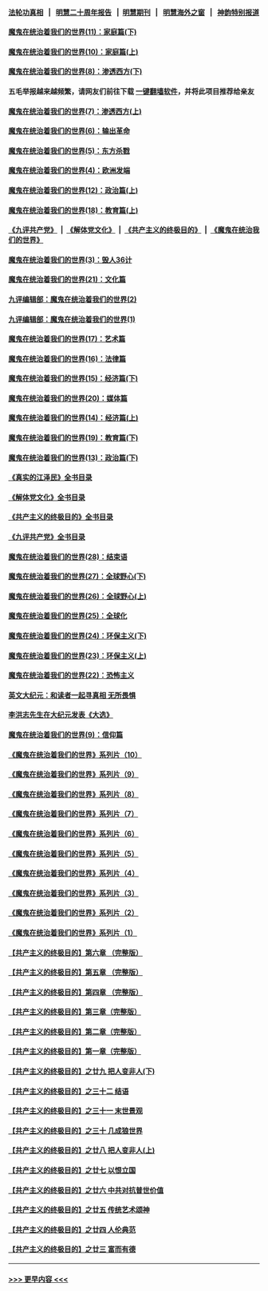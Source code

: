 #### [法轮功真相](https://github.com/gfw-breaker/truth/blob/master/README.md?t=0) &nbsp;&nbsp;|&nbsp;&nbsp; [明慧二十周年报告](https://github.com/gfw-breaker/mh-reports/blob/master/README.md?t=0) &nbsp;&nbsp;|&nbsp;&nbsp;[明慧期刊](https://github.com/gfw-breaker/mh-qikan) &nbsp;&nbsp;|&nbsp;&nbsp; [明慧海外之窗](https://github.com/gfw-breaker/mh-news/blob/master/README.md?t=0) &nbsp;&nbsp;|&nbsp;&nbsp; [神韵特别报道](https://github.com/gfw-breaker/mh-news/blob/master/shenyun.md?t=0)
#### [魔鬼在统治着我们的世界(11)：家庭篇(下)](../pages/nsc422/n10440961.md?t=12020550) 
#### [魔鬼在统治着我们的世界(10)：家庭篇(上)](../pages/nsc422/n10435448.md?t=12020550) 
#### [魔鬼在统治着我们的世界(8)：渗透西方(下)](../pages/nsc422/n10429603.md?t=12020550) 
#### 五毛举报越来越频繁，请网友们前往下载 [一键翻墙软件](https://github.com/gfw-breaker/ssr-accounts)，并将此项目推荐给亲友
#### [魔鬼在统治着我们的世界(7)：渗透西方(上)](../pages/nsc422/n10426013.md?t=12020550) 
#### [魔鬼在统治着我们的世界(6)：输出革命](../pages/nsc422/n10421536.md?t=12020550) 
#### [魔鬼在统治着我们的世界(5)：东方杀戮](../pages/nsc422/n10417707.md?t=12020550) 
#### [魔鬼在统治着我们的世界(4)：欧洲发端](../pages/nsc422/n10414890.md?t=12020550) 
#### [魔鬼在统治着我们的世界(12)：政治篇(上)](../pages/nsc422/n10444576.md?t=12020550) 
#### [魔鬼在统治着我们的世界(18)：教育篇(上)](../pages/nsc422/n10526970.md?t=12020550) 
#### [《九评共产党》](https://github.com/begood0513/9ping.md/blob/master/README.md) &nbsp;|&nbsp; [《解体党文化》](../../../../jtdwh.md/blob/master/README.md)  &nbsp;|&nbsp; [《共产主义的终极目的》](../../../../gczydzjmd.md/blob/master/README.md) &nbsp;|&nbsp; [《魔鬼在统治我们的世界》](../../../../mgztzwmdsj.md/blob/master/README.md) 
#### [魔鬼在统治着我们的世界(3)：毁人36计](../pages/nsc422/n10411583.md?t=12020550) 
#### [魔鬼在统治着我们的世界(21)：文化篇](../pages/nsc422/n10597706.md?t=12020550) 
#### [九评编辑部：魔鬼在统治着我们的世界(2)](../pages/nsc422/n10410036.md?t=12020550) 
#### [九评编辑部：魔鬼在统治着我们的世界(1)](../pages/nsc422/n10406825.md?t=12020550) 
#### [魔鬼在统治着我们的世界(17)：艺术篇](../pages/nsc422/n10499093.md?t=12020550) 
#### [魔鬼在统治着我们的世界(16)：法律篇](../pages/nsc422/n10485969.md?t=12020550) 
#### [魔鬼在统治着我们的世界(15)：经济篇(下)](../pages/nsc422/n10469975.md?t=12020550) 
#### [魔鬼在统治着我们的世界(20)：媒体篇](../pages/nsc422/n10586579.md?t=12020550) 
#### [魔鬼在统治着我们的世界(14)：经济篇(上)](../pages/nsc422/n10457370.md?t=12020550) 
#### [魔鬼在统治着我们的世界(19)：教育篇(下)](../pages/nsc422/n10564808.md?t=12020550) 
#### [魔鬼在统治着我们的世界(13)：政治篇(下)](../pages/nsc422/n10448270.md?t=12020550) 
#### [《真实的江泽民》全书目录](../pages/nsc422/n13721399.md?t=12020550) 
#### [《解体党文化》全书目录](../pages/nsc422/n13721157.md?t=12020550) 
#### [《共产主义的终极目的》全书目录](../pages/nsc422/n13721048.md?t=12020550) 
#### [《九评共产党》全书目录](../pages/nsc422/n13708085.md?t=12020550) 
#### [魔鬼在统治着我们的世界(28)：结束语](../pages/nsc422/n10936246.md?t=12020550) 
#### [魔鬼在统治着我们的世界(27)：全球野心(下)](../pages/nsc422/n10928319.md?t=12020550) 
#### [魔鬼在统治着我们的世界(26)：全球野心(上)](../pages/nsc422/n10900318.md?t=12020550) 
#### [魔鬼在统治着我们的世界(25)：全球化](../pages/nsc422/n10788205.md?t=12020550) 
#### [魔鬼在统治着我们的世界(24)：环保主义(下)](../pages/nsc422/n10695307.md?t=12020550) 
#### [魔鬼在统治着我们的世界(23)：环保主义(上)](../pages/nsc422/n10688613.md?t=12020550) 
#### [魔鬼在统治着我们的世界(22)：恐怖主义](../pages/nsc422/n10614727.md?t=12020550) 
#### [英文大纪元：和读者一起寻真相 无所畏惧](../pages/nsc422/n12542027.md?t=12020550) 
#### [李洪志先生在大纪元发表《大选》](../pages/nsc422/n12534746.md?t=12020550) 
#### [魔鬼在统治着我们的世界(9)：信仰篇](../pages/nsc422/n10432159.md?t=12020550) 
#### [《魔鬼在统治着我们的世界》系列片（10）](../pages/nsc422/n12292670.md?t=12020550) 
#### [《魔鬼在统治着我们的世界》系列片（9）](../pages/nsc422/n12290859.md?t=12020550) 
#### [《魔鬼在统治着我们的世界》系列片（8）](../pages/nsc422/n12287445.md?t=12020550) 
#### [《魔鬼在统治着我们的世界》系列片（7）](../pages/nsc422/n12283425.md?t=12020550) 
#### [《魔鬼在统治着我们的世界》系列片（6）](../pages/nsc422/n12282314.md?t=12020550) 
#### [《魔鬼在统治着我们的世界》系列片（5）](../pages/nsc422/n12281419.md?t=12020550) 
#### [《魔鬼在统治着我们的世界》系列片（4）](../pages/nsc422/n12274024.md?t=12020550) 
#### [《魔鬼在统治着我们的世界》系列片（3）](../pages/nsc422/n12271322.md?t=12020550) 
#### [《魔鬼在统治着我们的世界》系列片（2）](../pages/nsc422/n12269049.md?t=12020550) 
#### [《魔鬼在统治着我们的世界》系列片（1）](../pages/nsc422/n12267575.md?t=12020550) 
#### [【共产主义的终极目的】第六章 （完整版）](../pages/nsc422/n11428913.md?t=12020550) 
#### [【共产主义的终极目的】第五章 （完整版）](../pages/nsc422/n11428912.md?t=12020550) 
#### [【共产主义的终极目的】第四章 （完整版）](../pages/nsc422/n11428907.md?t=12020550) 
#### [【共产主义的终极目的】第三章（完整版）](../pages/nsc422/n11428848.md?t=12020550) 
#### [【共产主义的终极目的】第二章（完整版）](../pages/nsc422/n11428831.md?t=12020550) 
#### [【共产主义的终极目的】第一章（完整版）](../pages/nsc422/n11417651.md?t=12020550) 
#### [【共产主义的终极目的】之廿九 把人变非人(下)](../pages/nsc422/n11344140.md?t=12020550) 
#### [【共产主义的终极目的】之三十二 结语](../pages/nsc422/n11360535.md?t=12020550) 
#### [【共产主义的终极目的】之三十一 末世景观](../pages/nsc422/n11351129.md?t=12020550) 
#### [【共产主义的终极目的】之三十 几成狼世界](../pages/nsc422/n11348280.md?t=12020550) 
#### [【共产主义的终极目的】之廿八 把人变非人(上)](../pages/nsc422/n11340492.md?t=12020550) 
#### [【共产主义的终极目的】之廿七 以恨立国](../pages/nsc422/n11336944.md?t=12020550) 
#### [【共产主义的终极目的】之廿六 中共对抗普世价值](../pages/nsc422/n11324785.md?t=12020550) 
#### [【共产主义的终极目的】之廿五 传统艺术颂神](../pages/nsc422/n11296396.md?t=12020550) 
#### [【共产主义的终极目的】之廿四 人伦典范](../pages/nsc422/n11296397.md?t=12020550) 
#### [【共产主义的终极目的】之廿三 富而有德](../pages/nsc422/n11283598.md?t=12020550) 

----
#### [ >>> 更早内容 <<< ](../indexes/nsc422-earlier.md)
